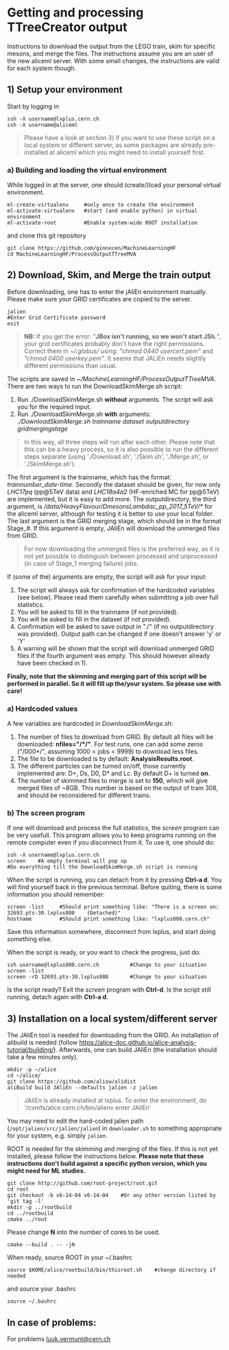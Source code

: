 # Getting and processing TTreeCreator output

Instructions to download the output from the LEGO train, skim for specific mesons, and merge the files. The instructions assume you are an user of the new aliceml server. With some small changes, the instructions are valid for each system though.

## 1) Setup your environment

Start by logging in
```
ssh -X username@lxplus.cern.ch
ssh -X username@aliceml
```
> Please have a look at section 3) if you want to use these script on a local system or different server,  as some packages are already pre-installed at aliceml which you might need to install yourself first.

### a) Building and loading the virtual environment

While logged in at the server, one should (create/)load your personal virtual environment.
```
ml-create-virtualenv     #only once to create the environment
ml-activate-virtualenv   #start (and enable python) in virtual environment
ml-activate-root         #Enable system-wide ROOT installation
```
and clone this git repository
```
git clone https://github.com/ginnocen/MachineLearningHF
cd MachineLearningHF/ProcessOutputTTreeMVA
```

## 2) Download, Skim, and Merge the train output

Before downloading, one has to enter the jAliEn environment manually. Please make sure your GRID certificates are copied to the server.
```
jalien
#Enter Grid Certificate password
exit
```
> **NB:** If you get the error: "**JBox isn't running, so we won't start JSh.**", your grid certificates probably don't have the right permissions. Correct them in *~/.globus/* using: *"chmod 0440 usercert.pem"* and *"chmod 0400 userkey.pem"*. It seems that JALiEn needs slightly different permissions than usual.
 
 
The scripts are saved in *~/MachineLearningHF/ProcessOutputTTreeMVA*. There are two ways to run the DownloadSkimMerge.sh script:
1) Run ./DownloadSkimMerge.sh **without** arguments. The script will ask you for the required input.
2) Run ./DownloadSkimMerge.sh **with** arguments: *./DownloadSkimMerge.sh trainname dataset outputdirectory gridmergingstage*
> In this way, all three steps will run after each other. Please note that this can be a heavy process, so it is also possible to run the different steps separate (using './Download.sh', './Skim.sh', './Merge.sh', or './SkimMerge.sh').
 
 
The first argument is the trainname, which has the format: *trainnumber_date-time*. Secondly the dataset should be given, for now only *LHC17pq* (pp@5TeV data) and *LHC18a4a2* (HF-enriched MC for pp@5TeV) are implemented, but it is easy to add more. The outputdirectory, the third argument, is */data/HeavyFlavour/DmesonsLambdac_pp_2017_5TeV/\** for the aliceml server, although for testing it is better to use your local folder. The last argument is the GRID merging stage, which should be in the format Stage_#. If this argument is empty, JAliEn will download the unmerged files from GRID. 
> For now downloading the unmerged files is the preferred way, as it is not yet possible to distinguish between processed and unprocessed (in case of Stage_1 merging failure) jobs.
 
 
If (some of the) arguments are empty, the script will ask for your input:
1) The script will always ask for confirmation of the hardcoded variables (see below). Please read them carefully when submitting a job over full statistics.
2) You will be asked to fill in the trainname (if not provided).
3) You will be asked to fill in the dataset (if not provided).
4) Confirmation will be asked to save output in "./" (if no outputdirectory was provided). Output path can be changed if one doesn't answer 'y' or 'Y'
5) A warning will be shown that the script will download unmerged GRID files if the fourth argument was empty. This should however already have been checked in 1).
 
 
**Finally, note that the skimming and merging part of this script will be performed in parallel. So it will fill up the/your system. So please use with care!**

### a) Hardcoded values

A few variables are hardcoded in *DownloadSkimMerge.sh*:
1) The number of files to download from GRID. By default all files will be downloaded: **nfiles="/*/"**. For test runs, one can add some zeros ("/000*/", assuming 1000 < jobs < 9999) to download less files.
2) The file to be downloaded is by default: **AnalysisResults.root**.
3) The different particles can be turned on/off, those currently implemented are: D+, Ds, D0, D*  and Lc. By default D+ is turned **on**. 
4) The number of skimmed files to merge is set to **150**, which will give merged files of ~8GB. This number is based on the output of train 308, and should be reconsidered for different trains.

### b) The screen program

If one will download and process the full statistics, the *screen* program can be very usefull. This program allows you to keep programs running on the remote computer even if you disconnect from it. To use it, one should do:
```
ssh -X username@lxplus.cern.ch
screen    #A empty terminal will pop up
#Do everything till the DownloadSkimMerge.sh script is running
```
When the script is running, you can detach from it by pressing **Ctrl-a d**. You will find yourself back in the previous terminal. Before quiting, there is some information you should remember:
```
screen -list     #Should print something like: "There is a screen on: 32693.pts-30.lxplus008    (Detached)"
hostname         #Should print something like: "lxplus008.cern.ch"
```
Save this information somewhere, disconnect from lxplus, and start doing something else.

When the script is ready, or you want to check the progress, just do:
```
ssh username@lxplus008.cern.ch          #Change to your situation
screen -list
screen -rD 32693.pts-30.lxplus008       #Change to your situation
```
Is the script ready? Exit the *screen* program with **Ctrl-d**. Is the script still running, detach again with **Ctrl-a d**.


## 3) Installation on a local system/different server

The JAliEn tool is needed for downloading from the GRID. An installation of alibuild is needed (follow https://alice-doc.github.io/alice-analysis-tutorial/building/). Afterwards, one can build JAliEn (the installation should take a few minutes only).
```
mkdir -p ~/alice
cd ~/alice/
git clone https://github.com/alisw/alidist
aliBuild build JAliEn --defaults jalien -z jalien
```
> JAliEn is already installed at lxplus. To enter the environment, do '/cvmfs/alice.cern.ch/bin/alienv enter JAliEn'

You may need to edit the hard-coded jalien path (`/opt/jalien/src/jalien/jalien`) in `downloader.sh` to 
something appropriate for your system, e.g. simply `jalien`. 

ROOT is needed for the skimming and merging of the files. If this is not yet installed, please follow the instructions below. **Please note that these instructions don't build against a specific python version, which you might need for ML studies.**
```
git clone http://github.com/root-project/root.git
cd root
git checkout -b v6-14-04 v6-14-04    #Or any other version listed by 'git tag -l'
mkdir -p ../rootbuild
cd ../rootbuild
cmake ../root
```
Please change **N** into the number of cores to be used.
```
cmake --build . -- -jN
```
When ready, source ROOT in your ~/.bashrc
```
source $HOME/alice/rootbuild/bin/thisroot.sh    #change directory if needed
```
and source your .bashrc
```
source ~/.bashrc
```

## In case of problems:

For problems luuk.vermunt@cern.ch
